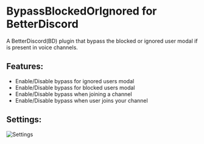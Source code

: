 # BypassBlockedOrIgnored for BetterDiscord

A BetterDiscord(BD) plugin that bypass the blocked or ignored user modal if is present in voice channels.

## Features:

- Enable/Disable bypass for ignored users modal
- Enable/Disable bypass for blocked users modal
- Enable/Disable bypass when joining a channel
- Enable/Disable bypass when user joins your channel

## Settings:

![Settings](https://github.com/user-attachments/assets/987191de-5135-4508-a70b-67729f49f52b)

